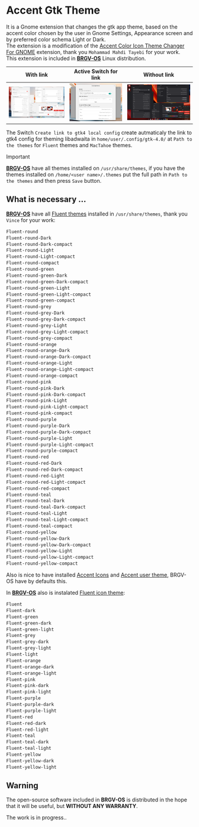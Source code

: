 # Accent Gtk Theme
It is a Gnome extension that changes the gtk app theme, based on the accent color chosen by the user in Gnome Settings, Appearance screen and by preferred color schema Light or Dark.   
The extension is a modification of the [Accent Color Icon Theme Changer For GNOME](https://github.com/taiwbi/gnome-accent-directories) extension, thank you `Mohammad Mahdi Tayebi` for your work.  
This extension is included in [**BRGV-OS**](https://github.com/florintanasa/brgvos-void) Linux distribution.  

|                   With link                          |      Active Switch for link                        |                  Without link                                   |
|:----------------------------------------------------:|:---------------------------------------------------:|:---------------------------------------------------------------:|
|![Accent GTK Red Theme Light](./screenshots/accent_gtk_red_theme_light.png)|![Accent GTK Switch Link](./screenshots/accent_gtk_theme_link.png)|![Accent GTK Red Theme Dark](./screenshots/accent_gtk_red_theme_dark.png)|

The Switch `Create link to gtk4 local config` create autmaticaly the link to gtk4 config for theming libadwaita in `home/user/.config/gtk-4.0/` at `Path to the themes` for `Fluent` themes and `MacTahoe` themes.

> [!IMPORTANT]  
> [**BRGV-OS**](https://github.com/florintanasa/brgvos-void) have all themes installed on `/usr/share/themes`, if you have the themes installed on `/home/<user name>/.themes` put the full path in `Path to the themes` and then press `Save` button.
  
## What is necessary ...
[**BRGV-OS**](https://github.com/florintanasa/brgvos-void) have all [Fluent themes](https://github.com/vinceliuice/Fluent-gtk-theme) installed in `/usr/share/themes`, thank you `Vince` for your work:
```txt
Fluent-round
Fluent-round-Dark
Fluent-round-Dark-compact
Fluent-round-Light
Fluent-round-Light-compact
Fluent-round-compact
Fluent-round-green
Fluent-round-green-Dark
Fluent-round-green-Dark-compact
Fluent-round-green-Light
Fluent-round-green-Light-compact
Fluent-round-green-compact
Fluent-round-grey
Fluent-round-grey-Dark
Fluent-round-grey-Dark-compact
Fluent-round-grey-Light
Fluent-round-grey-Light-compact
Fluent-round-grey-compact
Fluent-round-orange
Fluent-round-orange-Dark
Fluent-round-orange-Dark-compact
Fluent-round-orange-Light
Fluent-round-orange-Light-compact
Fluent-round-orange-compact
Fluent-round-pink
Fluent-round-pink-Dark
Fluent-round-pink-Dark-compact
Fluent-round-pink-Light
Fluent-round-pink-Light-compact
Fluent-round-pink-compact
Fluent-round-purple
Fluent-round-purple-Dark
Fluent-round-purple-Dark-compact
Fluent-round-purple-Light
Fluent-round-purple-Light-compact
Fluent-round-purple-compact
Fluent-round-red
Fluent-round-red-Dark
Fluent-round-red-Dark-compact
Fluent-round-red-Light
Fluent-round-red-Light-compact
Fluent-round-red-compact
Fluent-round-teal
Fluent-round-teal-Dark
Fluent-round-teal-Dark-compact
Fluent-round-teal-Light
Fluent-round-teal-Light-compact
Fluent-round-teal-compact
Fluent-round-yellow
Fluent-round-yellow-Dark
Fluent-round-yellow-Dark-compact
Fluent-round-yellow-Light
Fluent-round-yellow-Light-compact
Fluent-round-yellow-compact
```
Also is nice to have installed [Accent Icons](https://extensions.gnome.org/extension/7535/accent-directories/) and [Accent user theme](https://github.com/florintanasa/brgvos-void/tree/main/accent-user-theme%40brgvos), BRGV-OS have by defaults this.
  
In [**BRGV-OS**](https://github.com/florintanasa/brgvos-void) also is instalated [Fluent icon theme](https://github.com/vinceliuice/Fluent-icon-theme):  
  
```txt
Fluent
Fluent-dark
Fluent-green
Fluent-green-dark
Fluent-green-light
Fluent-grey
Fluent-grey-dark
Fluent-grey-light
Fluent-light
Fluent-orange
Fluent-orange-dark
Fluent-orange-light
Fluent-pink
Fluent-pink-dark
Fluent-pink-light
Fluent-purple
Fluent-purple-dark
Fluent-purple-light
Fluent-red
Fluent-red-dark
Fluent-red-light
Fluent-teal
Fluent-teal-dark
Fluent-teal-light
Fluent-yellow
Fluent-yellow-dark
Fluent-yellow-light
```  

## Warning 

The open-source software included in **BRGV-OS** is distributed in the hope that it will be useful, but **WITHOUT ANY WARRANTY**.

The work is in progress..

